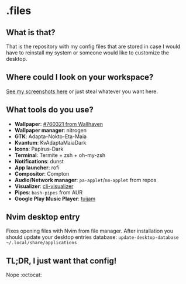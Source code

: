 # .files
## What is that?
That is the repository with my config files that are stored in case I would have to reinstall my system or someone would like to customize the desktop.

## Where could I look on your workspace?
[See my screenshots here](https://imgur.com/gallery/iEa9NPb) or just steal whatever you want here.

## What tools do you use?
+ **Wallpaper**: [#760321 from Wallhaven](https://whvn.cc/760321)
+ **Wallpaper manager**: nitrogen 
+ **GTK**: Adapta-Nokto-Eta-Maia
+ **Kvantum**: KvAdaptaMaiaDark
+ **Icons**: Papirus-Dark
+ **Terminal**: Termite + zsh + oh-my-zsh
+ **Notifications**: dunst
+ **App launcher**: rofi
+ **Compositor**: Compton
+ **Audio/Network manager**: `pa-applet`/`nm-applet` from repos
+ **Visualizer**: [cli-visualizer](https://github.com/dpayne/cli-visualizer)
+ **Pipes**: `bash-pipes` from AUR
+ **Google Play Music Player**: [tuijam](https://github.com/cfangmeier/tuijam)

## Nvim desktop entry
Fixes opening files with Nvim from file manager.
After installation you should update your desktop entries database:
`update-desktop-database ~/.local/share/applications`

## TL;DR, I just want that config!
Nope :octocat:
